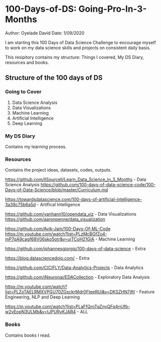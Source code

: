 # 100-Days-of-DS: Going-Pro-In-3-Months
Author: Oyelade David
Date: 1/09/2020

I am starting this 100 Days of Data Science Challenge to encourage myself to work on my data science skills and projects on consistent daily basis.

This resipitory contains my structure: Things I covered, My DS Diary, resources and books.

## Structure of the 100 days of DS

### Going to Cover
1. Data Science Analysis
2. Data Visualizations 
3. Machine Learning 
4. Artificial Intelligence
5. Deep Learning 

### My DS Diary 
Contains my learning process. 

### Resources 
Contains the project ideas, datasets, codes, outputs.

https://github.com/llSourcell/Learn_Data_Science_in_3_Months - Data Science Analysis
https://github.com/100-days-of-data-science-code/100-Days-of-Data-Science/blob/master/Curriculum.md

https://towardsdatascience.com/100-days-of-artificial-intelligence-3a38c75b6a5d - Artifical Intelligence 

https://github.com/yanhann10/opendata_viz - Data Visualizations 
https://github.com/aaronpenne/data_visualization

https://github.com/Avik-Jain/100-Days-Of-ML-Code
https://m.youtube.com/watch?list=PLzMcBGfZo4-mP7qA9cagf68V06sko5otr&v=ujTCoH21GlA - Machine Learning 

https://github.com/johannesgiorgis/100-days-of-data-science - Extra

https://blog.datasciencedojo.com/ - Extra

https://github.com/CICIFLY/Data-Analytics-Projects - Data Analytics 

https://github.com/iNeuronai/EDACollection - Exploratory Data Analysis

https://m.youtube.com/watch?list=PLZoTAELRMXVPGU70ZGsckrMdr0FteeRUi&v=DKSZHN7jftI - Feature Engineering, NLP and Deep Learning

https://m.youtube.com/watch?list=PLaFfQroTgZnyQFq4nUfb-w2vEopN3ULMb&v=tJPURyKJAR4 - ALL

 
### Books 
Contains books I read.

